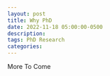 ```yaml
---
layout: post
title: Why PhD
date: 2022-11-18 05:00:00-0500
description:
tags: PhD Research
categories:
---
```


More To Come
